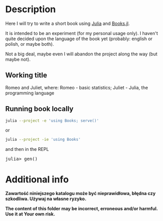 # Description

Here I will try to write a short book using [Julia](https://julialang.org/) and [Books.jl](https://github.com/JuliaBooks/Books.jl).

It is intended to be an experiment (for my personal usage only).
I haven't quite decided upon the language of the book yet (probably: english or polish, or maybe both).

Not a big deal, maybe even I will abandon the project along the way (but maybe not).

## Working title

Romeo and Juliet, where:
Romeo - basic statistics;
Juliet - Julia, the programming language

## Running book locally

```bash
julia --project -e 'using Books; serve()'
```

or

```bash
julia --project -ie 'using Books'
```

and then in the REPL

<pre>
julia> gen()
</pre>

# Additional info

**Zawartość niniejszego katalogu może być nieprawidłowa, błędna czy szkodliwa. Używaj na własne ryzyko.**

**The content of this folder may be incorrect, erroneous and/or harmful. Use it at Your own risk.**
